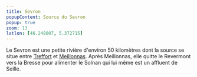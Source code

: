 ```yaml
---
title: Sevron
popupContent: Source du Sevron
popup: true
zoom: 13
latlon: [46.248007, 5.372715]
---
```


Le Sevron est une petite rivière d'environ 50&nbsp;kilomètres dont la source se situe entre
[Treffort](/tags/treffort-cuisiat/) et [Meillonnas](/tags/meillonnas/). Après
Meillonnas, elle quitte le Revermont vers la Bresse pour alimenter le
Solnan qui lui même est un affluent de Seille.
